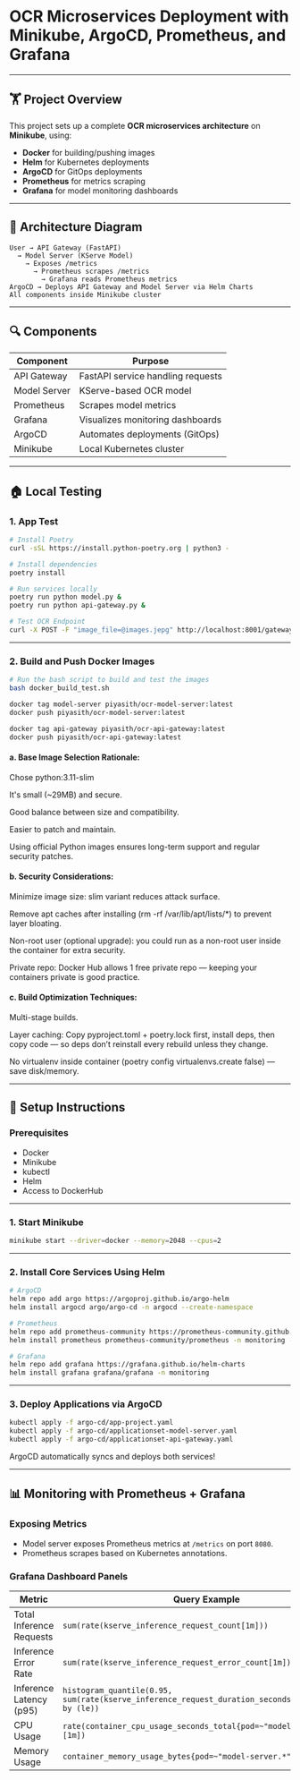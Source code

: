 # OCR Microservices Deployment with Minikube, ArgoCD, Prometheus, and Grafana

---

## 🏋️ Project Overview

This project sets up a complete **OCR microservices architecture** on **Minikube**, using:
- **Docker** for building/pushing images
- **Helm** for Kubernetes deployments
- **ArgoCD** for GitOps deployments
- **Prometheus** for metrics scraping
- **Grafana** for model monitoring dashboards

---

## 🏢 Architecture Diagram

```
User → API Gateway (FastAPI)
  → Model Server (KServe Model)
    → Exposes /metrics
      → Prometheus scrapes /metrics
        → Grafana reads Prometheus metrics
ArgoCD → Deploys API Gateway and Model Server via Helm Charts
All components inside Minikube cluster
```

---

## 🔍 Components

| Component       | Purpose                           |
|-----------------|-----------------------------------|
| API Gateway     | FastAPI service handling requests |
| Model Server    | KServe-based OCR model             |
| Prometheus      | Scrapes model metrics              |
| Grafana         | Visualizes monitoring dashboards   |
| ArgoCD          | Automates deployments (GitOps)     |
| Minikube        | Local Kubernetes cluster           |

---

## 🏠 Local Testing

### 1. App Test

```bash
# Install Poetry
curl -sSL https://install.python-poetry.org | python3 -

# Install dependencies
poetry install

# Run services locally
poetry run python model.py &
poetry run python api-gateway.py &

# Test OCR Endpoint
curl -X POST -F "image_file=@images.jepg" http://localhost:8001/gateway/ocr
```

---

### 2. Build and Push Docker Images

```bash
# Run the bash script to build and test the images
bash docker_build_test.sh

docker tag model-server piyasith/ocr-model-server:latest
docker push piyasith/ocr-model-server:latest

docker tag api-gateway piyasith/ocr-api-gateway:latest
docker push piyasith/ocr-api-gateway:latest
```

#### a. Base Image Selection Rationale:

Chose python:3.11-slim

It's small (~29MB) and secure.

Good balance between size and compatibility.

Easier to patch and maintain.

Using official Python images ensures long-term support and regular security patches.

#### b. Security Considerations:

Minimize image size: slim variant reduces attack surface.

Remove apt caches after installing (rm -rf /var/lib/apt/lists/*) to prevent layer bloating.

Non-root user (optional upgrade): you could run as a non-root user inside the container for extra security.

Private repo: Docker Hub allows 1 free private repo — keeping your containers private is good practice.

#### c. Build Optimization Techniques:

Multi-stage builds.

Layer caching: Copy pyproject.toml + poetry.lock first, install deps, then copy code — so deps don’t reinstall every rebuild unless they change.

No virtualenv inside container (poetry config virtualenvs.create false) — save disk/memory.

---

## 🔧 Setup Instructions

### Prerequisites

- Docker
- Minikube
- kubectl
- Helm
- Access to DockerHub

---

### 1. Start Minikube

```bash
minikube start --driver=docker --memory=2048 --cpus=2
```

---

### 2. Install Core Services Using Helm

```bash
# ArgoCD
helm repo add argo https://argoproj.github.io/argo-helm
helm install argocd argo/argo-cd -n argocd --create-namespace

# Prometheus
helm repo add prometheus-community https://prometheus-community.github.io/helm-charts
helm install prometheus prometheus-community/prometheus -n monitoring --create-namespace

# Grafana
helm repo add grafana https://grafana.github.io/helm-charts
helm install grafana grafana/grafana -n monitoring
```

---

### 3. Deploy Applications via ArgoCD

```bash
kubectl apply -f argo-cd/app-project.yaml
kubectl apply -f argo-cd/applicationset-model-server.yaml
kubectl apply -f argo-cd/applicationset-api-gateway.yaml
```

ArgoCD automatically syncs and deploys both services!

---

## 📊 Monitoring with Prometheus + Grafana

### Exposing Metrics
- Model server exposes Prometheus metrics at `/metrics` on port `8080`.
- Prometheus scrapes based on Kubernetes annotations.

### Grafana Dashboard Panels

| Metric                        | Query Example |
|-------------------------------|---------------|
| Total Inference Requests      | `sum(rate(kserve_inference_request_count[1m]))` |
| Inference Error Rate          | `sum(rate(kserve_inference_request_error_count[1m]))` |
| Inference Latency (p95)        | `histogram_quantile(0.95, sum(rate(kserve_inference_request_duration_seconds_bucket[5m])) by (le))` |
| CPU Usage                     | `rate(container_cpu_usage_seconds_total{pod=~"model-server.*"}[1m])` |
| Memory Usage                  | `container_memory_usage_bytes{pod=~"model-server.*"}` |
